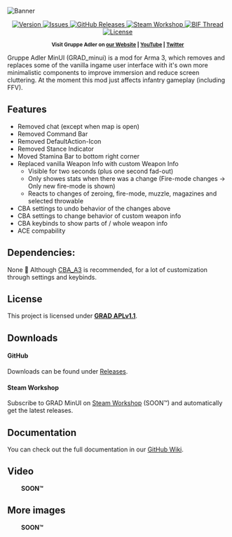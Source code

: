 ![Banner](https://i.imgur.com/k9I1Yxl.jpg)

<p align="center">
    <a href="https://github.com/DerZade/grad_minui/releases/latest">
        <img src="https://img.shields.io/github/release/DerZade/grad_minui.svg?style=flat-square" alt="Version">
    </a>
    <a href="https://github.com/DerZade/grad_minui/issues">
        <img src="https://img.shields.io/github/issues-raw/DerZade/grad_minui.svg?style=flat-square&label=Issues" alt="Issues">
    </a>
    <a href="https://github.com/DerZade/grad_minui/releases">
        <img src="https://img.shields.io/github/downloads/DerZade/grad_minui/total.svg?style=flat-square&label=Downloads" alt="GitHub Releases">
    </a>
    <a href="">
        <img src="https://img.shields.io/badge/Steam-Workshop-1B2838.svg?style=flat-square" alt="Steam Workshop">
    </a>
    <a href="">
        <img src="https://img.shields.io/badge/BIF-Thread-lightgrey.svg?style=flat-square" alt="BIF Thread">
    </a>
    <a href="https://github.com/DerZade/grad_minui/blob/master/LICENSE">
        <img src="https://img.shields.io/badge/License-GRAD_APLv1.1-red.svg?style=flat-square" alt="License">
    </a>
</p>

<p align="center">
    <sup><strong>Visit Gruppe Adler on <a href="https://www.gruppe-adler.de/">our Website</a> | <a
    href="https://www.youtube.com/user/gruppeadler">YouTube</a> | <a href="https://twitter.com/Gruppe_Adler">Twitter</a></strong></sup>
</p>

Gruppe Adler MinUI (GRAD_minui) is a mod for Arma 3, which removes and replaces some of the vanilla ingame user interface with it's own more minimalistic components to improve immersion and reduce screen cluttering. At the moment this mod just affects infantry gameplay (including FFV).

## Features
- Removed chat (except when map is open)
- Removed Command Bar
- Removed DefaultAction-Icon
- Removed Stance Indicator
- Moved Stamina Bar to bottom right corner
- Replaced vanilla Weapon Info with custom Weapon Info
  - Visible for two seconds (plus one second fad-out)
  - Only showes stats when there was a change (Fire-mode changes -> Only new fire-mode is shown)
  - Reacts to changes of zeroing, fire-mode, muzzle, magazines and selected throwable
- CBA settings to undo behavior of the changes above 
- CBA settings to change behavior of custom weapon info
- CBA keybinds to show parts of / whole weapon info
- ACE compability

## Dependencies:
None 🙌 Although [CBA_A3](https://github.com/CBATeam/CBA_A3) is recommended, for a lot of customization through settings and keybinds. 

## License
This project is licensed under [**GRAD APLv1.1**](https://github.com/DerZade/grad_minui/blob/master/LICENSE).  

## Downloads
#### GitHub 
Downloads can be found under [Releases](https://github.com/DerZade/grad_minui/releases).  

#### Steam Workshop
Subscribe to GRAD MinUI on [Steam Workshop]() (SOON™) and automatically get the latest releases.

## Documentation  
You can check out the full documentation in our [GitHub Wiki](https://github.com/DerZade/grad_minui/wiki).

## Video
&nbsp;&nbsp;&nbsp;&nbsp;&nbsp;&nbsp;&nbsp;&nbsp;**SOON™**

## More images
&nbsp;&nbsp;&nbsp;&nbsp;&nbsp;&nbsp;&nbsp;&nbsp;**SOON™**
